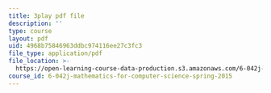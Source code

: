 ```yaml
---
title: 3play pdf file
description: ''
type: course
layout: pdf
uid: 4968b75846963ddbc974116ee27c3fc3
file_type: application/pdf
file_location: >-
  https://open-learning-course-data-production.s3.amazonaws.com/6-042j-mathematics-for-computer-science-spring-2015/4968b75846963ddbc974116ee27c3fc3_4dj1ogUwTEM.pdf
course_id: 6-042j-mathematics-for-computer-science-spring-2015
---
```

